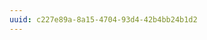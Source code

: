 ```yaml
---
uuid: c227e89a-8a15-4704-93d4-42b4bb24b1d2
---
```


<!-- Start by finding pain points in the site when you resize -->


<!-- Go section by section, if need be -->
